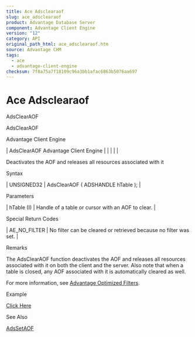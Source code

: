 ```yaml
---
title: Ace Adsclearaof
slug: ace_adsclearaof
product: Advantage Database Server
component: Advantage Client Engine
version: "12"
category: API
original_path_html: ace_adsclearaof.htm
source: Advantage CHM
tags:
  - ace
  - advantage-client-engine
checksum: 7f8a75a7f18109c96a3bb1afac6863b5076aa697
---
```


# Ace Adsclearaof

AdsClearAOF

AdsClearAOF

Advantage Client Engine

| AdsClearAOF  Advantage Client Engine |  |  |  |  |

Deactivates the AOF and releases all resources associated with it

Syntax

| UNSIGNED32 | AdsClearAOF ( ADSHANDLE hTable ); |

Parameters

| hTable (I) | Handle of a table or cursor with an AOF to clear. |

Special Return Codes

| AE\_NO\_FILTER | No filter can be cleared or retrieved because no filter was set. |

Remarks

The AdsClearAOF function deactivates the AOF and releases all resources associated with it on both the client and the server. Also note that when a table is closed, any AOF associated with it is automatically cleared as well.

For more information, see [Advantage Optimized Filters](master_advantage_optimized_filters.md).

Example

[Click Here](ace_aof_and_encryption_examples.md#adsclearaof_example)

See Also

[AdsSetAOF](ace_adssetaof.md)
